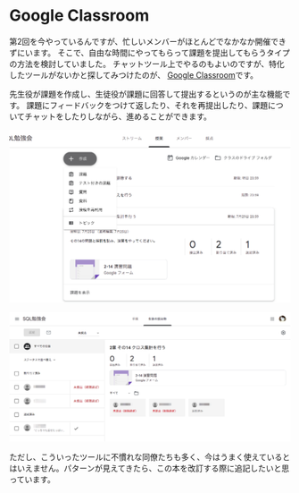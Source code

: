 # Google Classroom

第2回を今やっているんですが、忙しいメンバーがほとんどでなかなか開催できずにいます。
そこで、自由な時間にやってもらって課題を提出してもらうタイプの方法を検討していました。
チャットツール上でやるのもよいのですが、特化したツールがないかと探してみつけたのが、
[Google Classroom](https://edu.google.com/intl/ja/products/classroom)です。

先生役が課題を作成し、生徒役が課題に回答して提出するというのが主な機能です。
課題にフィードバックをつけて返したり、それを再提出したり、課題についてチャットをしたりしながら、進めることができます。

![課題作成](../images/a_05_classroom/make_issues.png)

![課題の状態](../images/a_05_classroom/classroom.png)

ただし、こういったツールに不慣れな同僚たちも多く、今はうまく使えているとはいえません。パターンが見えてきたら、この本を改訂する際に追記したいと思っています。
